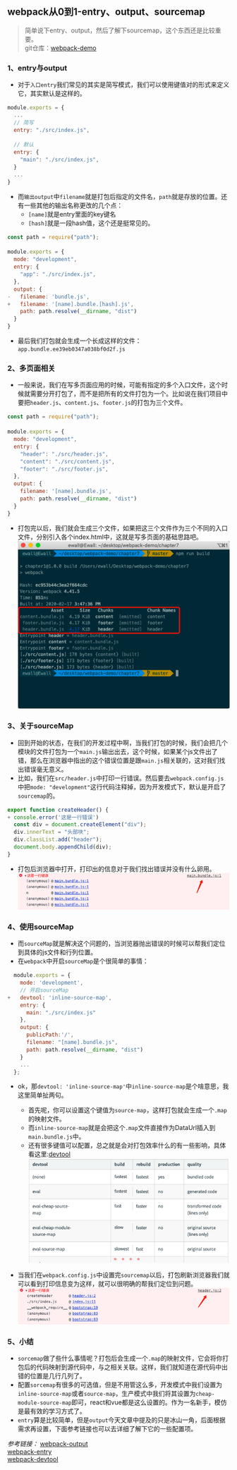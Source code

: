 ## webpack从0到1-entry、output、sourcemap
> 简单说下entry、output，然后了解下sourcemap，这个东西还是比较重要。  
> git仓库：[webpack-demo](https://github.com/Ewall1106/webpack-demo)

### 1、entry与output
- 对于`入口entry`我们常见的其实是简写模式，我们可以使用键值对的形式来定义它，其实默认是这样的。
```javascript
module.exports = {
  ...
  // 简写
  entry: "./src/index.js",
  
  // 默认
  entry: {
    "main": "./src/index.js",
  }
  ...
}
```

- 而`输出output`中`filename`就是打包后指定的文件名，`path`就是存放的位置。还有一些其他的输出名称更改的几个点：
    - `[name]`就是entry里面的key键名
    - `[hash]`就是一段hash值，这个还是挺常见的。
```javascript
const path = require("path");

module.exports = {
  mode: "development",
  entry: {
    "app": "./src/index.js",
  },
  output: {
-   filename: 'bundle.js',
+   filename: '[name].bundle.[hash].js',
    path: path.resolve(__dirname, "dist")
  }
}
```

- 最后我们打包就会生成一个长成这样的文件：`app.bundle.ee39eb0347a038bf0d2f.js`


### 2、多页面相关
- 一般来说，我们在写多页面应用的时候，可能有指定的多个入口文件，这个时候就需要分开打包了，而不是把所有的文件打包为一个。比如说在我们项目中要把`header.js`、`content.js`、`footer.js`的打包为三个文件。
```javascript
const path = require("path");

module.exports = {
  mode: "development",
  entry: {
    "header": "./src/header.js",
    "content": "./src/content.js",
    "footer": "./src/footer.js",
  },
  output: {
    filename: '[name].bundle.js',
    path: path.resolve(__dirname, "dist")
  }
}
```

- 打包完以后，我们就会生成三个文件，如果把这三个文件作为三个不同的入口文件，分别引入各个index.html中，这就是写多页面的基础思路吧。
![](https://raw.githubusercontent.com/Ewall1106/webpack-demo/master/docs/images/chapter7_1.png) 

### 3、关于sourceMap
- 回到开始的状态，在我们的开发过程中啊，当我们打包的时候，我们会把几个模块的文件打包为一个`main.js`输出出去，这个时候，如果某个js文件出了错，那么在浏览器中指出的这个错误位置是跟`main.js`相关联的，这对我们找出错误毫无意义。
- 比如，我们在`src/header.js`中打印一行错误。然后要去`webpack.config.js`中把`mode: "development"`这行代码注释掉，因为开发模式下，默认是开启了`sourcemap`的。
```javascript
export function createHeader() {
+ console.error('这是一行错误')
  const div = document.createElement("div");
  div.innerText = "头部块";
  div.classList.add("header");
  document.body.appendChild(div);
}
```
- 打包后浏览器中打开，打印出的信息对于我们找出错误并没有什么卵用。
![](https://raw.githubusercontent.com/Ewall1106/webpack-demo/master/docs/images/chapter7_2.png) 

### 4、使用sourceMap
- 而`sourceMap`就是解决这个问题的，当浏览器抛出错误的时候可以帮我们定位到具体的js文件和行列位置。
- 在`webpack`中开启`sourceMap`是个很简单的事情：
```javascript
  module.exports = {
    mode: 'development',
    // 开启sourceMap
+   devtool: 'inline-source-map',
    entry: {
      main: "./src/index.js"
    },
    output: {
      publicPath:'/',
      filename: "[name].bundle.js",
      path: path.resolve(__dirname, "dist")
    }
    ...
  };
```

- ok，那`devtool: 'inline-source-map'`中`inline-source-map`是个啥意思，我这里简单扯两句。
    - 首先呢，你可以设置这个键值为`source-map`，这样打包就会生成一个`.map`的映射文件。
    - 而`inline-source-map`就是会把这个`.map`文件直接作为DataUrl插入到`main.bundle.js`中。
    - 还有很多键值可以配置，总之就是会对打包效率什么的有一些影响，具体看这里:[devtool](https://webpack.js.org/configuration/devtool/)
    ![](https://raw.githubusercontent.com/Ewall1106/webpack-demo/master/docs/images/chapter7_3.png) 


- 当我们在`webpack.config.js`中设置完`sourcemap`以后，打包刷新浏览器我们就可以看到打印信息变为这样，就可以很明确的帮我们定位到问题。
![](https://raw.githubusercontent.com/Ewall1106/webpack-demo/master/docs/images/chapter7_4.png) 


### 5、小结

- `sorcemap`做了些什么事情呢？打包后会生成一个`.map`的映射文件，它会将你打包后的代码映射到源代码中，与之相关关联。这样，我们就知道在源代码中出错的位置是几行几列了。
- 配置`sorcemap`有很多的可选值，但是不用管这么多，开发模式中我们设置为`inline-source-map`或者`source-map`，生产模式中我们将其设置为`cheap-module-source-map`即可，react和vue都是这么设置的。作为一名新手，模仿是最有效的学习方式了。
- `entry`算是比较简单，但是`output`今天文章中提及的只是冰山一角，后面根据需求再设置，下面参考链接也可以去详细了解下它的一些配置项。

*参考链接：*
[webpack-output](https://webpack.js.org/configuration/output/)  
[webpack-entry](https://webpack.js.org/configuration/entry-context/)  
[webpack-devtool](https://webpack.js.org/configuration/devtool/)  






